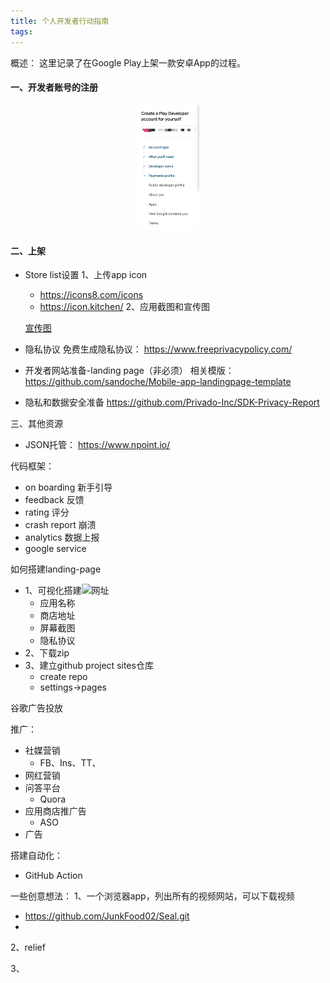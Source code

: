 ```yaml
---
title: 个人开发者行动指南
tags:
---
```



概述：
这里记录了在Google Play上架一款安卓App的过程。


#### 一、开发者账号的注册

<center>
    <img src="../images/regist_gp.jpg" width="100"/>
</center>

#### 二、上架
+ Store list设置
  1、上传app icon
    + https://icons8.com/icons
    + https://icon.kitchen/
  2、应用截图和宣传图
    
  [宣传图](https://www.norio.be/graphic-generator/)

+ 隐私协议
  免费生成隐私协议：
    https://www.freeprivacypolicy.com/

+ 开发者网站准备-landing page（非必须）
    相关模版：
        https://github.com/sandoche/Mobile-app-landingpage-template
+ 隐私和数据安全准备
    https://github.com/Privado-Inc/SDK-Privacy-Report


三、其他资源
+ JSON托管：
    https://www.npoint.io/




代码框架：

+ on boarding 新手引导
+ feedback 反馈
+ rating 评分
+ crash report 崩溃
+ analytics 数据上报
+ google service



如何搭建landing-page
+ 1、可视化搭建![网址](https://t3mpl.n4no.com/editor/#manifest=../templates/mobile-app-landing-page/template.yaml)
    + 应用名称
    + 商店地址
    + 屏幕截图
    + 隐私协议
+ 2、下载zip
+ 3、建立github project sites仓库
  + create repo
  + settings->pages


谷歌广告投放


推广：
+ 社媒营销
  + FB、Ins、TT、
+ 网红营销
+ 问答平台
  + Quora
+ 应用商店推广告
  + ASO
+ 广告 



搭建自动化：
+ GitHub Action


一些创意想法：
1、一个浏览器app，列出所有的视频网站，可以下载视频
+ https://github.com/JunkFood02/Seal.git
+ 
2、relief

3、